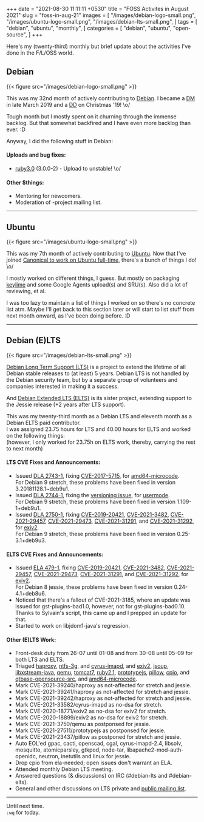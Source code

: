 +++
date = "2021-08-30 11:11:11 +0530"
title = "FOSS Activites in August 2021"
slug = "foss-in-aug-21"
images = [
    "/images/debian-logo-small.png",
    "/images/ubuntu-logo-small.png",
    "/images/debian-lts-small.png",
]
tags = [
    "debian",
    "ubuntu",
    "monthly",
]
categories = [
    "debian",
    "ubuntu",
    "open-source",
]
+++

Here's my (twenty-third) monthly but brief update about the activities I've done in the F/L/OSS world.

## Debian
{{< figure src="/images/debian-logo-small.png" >}}

This was my 32nd month of actively contributing to [Debian](https://www.debian.org/).
I became a [DM](https://wiki.debian.org/DebianMaintainer) in late March 2019 and a [DD](https://wiki.debian.org/DebianDeveloper) on Christmas '19! \o/

Tough month but I mostly spent on it churning through the immense backlog. But that
somewhat backfired and I have even more backlog than ever. :D

Anyway, I did the following stuff in Debian:

#### Uploads and bug fixes:

- [ruby3.0](https://tracker.debian.org/pkg/ruby3.0) (3.0.0-2) - Upload to unstable! \o/

#### Other $things:

- Mentoring for newcomers.
- Moderation of -project mailing list.

---

## Ubuntu
{{< figure src="/images/ubuntu-logo-small.png" >}}

This was my 7th month of actively contributing to [Ubuntu](https://ubuntu.com/about).
Now that I've joined [Canonical to work on Ubuntu full-time](https://utkarsh2102.com/posts/hello-canonical/), there's a bunch of things I do! \o/

I mostly worked on different things, I guess. But mostly on packaging [keylime](https://github.com/utkarsh2102/python-keylime) and some Google Agents upload(s) and SRU(s). Also did a lot of reviewing, et al.

I was too lazy to maintain a list of things I worked on so there's no concrete list atm. Maybe I'll get back to this section later or will start to list stuff from next month onward, as I've been doing before. :D

---

## Debian (E)LTS
{{< figure src="/images/debian-lts-small.png" >}}

[Debian Long Term Support (LTS)](https://www.freexian.com/en/services/debian-lts.html) is a project to extend the lifetime of all Debian stable releases to (at least) 5 years. Debian LTS is not handled by the Debian security team, but by a separate group of volunteers and companies interested in making it a success.  

And [Debian Extended LTS (ELTS)](https://deb.freexian.com/extended-lts) is its sister project, extending support to the Jessie release (+2 years after LTS support).

This was my twenty-third month as a Debian LTS and eleventh month as a Debian ELTS paid contributor.  
I was assigned 23.75 hours for LTS and 40.00 hours for ELTS and worked on the following things:  
(however, I only worked for 23.75h on ELTS work, thereby, carrying the rest to next month)

#### LTS CVE Fixes and Announcements:

- Issued [DLA 2743-1](https://lists.debian.org/debian-lts-announce/2021/08/msg00019.html), fixing [CVE-2017-5715](https://security-tracker.debian.org/tracker/CVE-2017-5715), for [amd64-microcode](https://tracker.debian.org/pkg/amd64-microcode).  
  For Debian 9 stretch, these problems have been fixed in version 3.20181128.1~deb9u1.
- Issued [DLA 2744-1](https://lists.debian.org/debian-lts-announce/2021/08/msg00021.html), fixing the [versioning issue](https://bugs.debian.org/991808), for [usermode](https://tracker.debian.org/pkg/usermode).  
  For Debian 9 stretch, these problems have been fixed in version 1.109-1+deb9u1.
- Issued [DLA 2750-1](https://lists.debian.org/debian-lts-announce/2021/08/msg00028.html), fixing [CVE-2019-20421](https://security-tracker.debian.org/tracker/CVE-2019-20421), [CVE-2021-3482](https://security-tracker.debian.org/tracker/CVE-2021-3482), [CVE-2021-29457](https://security-tracker.debian.org/tracker/CVE-2021-29457), [CVE-2021-29473](https://security-tracker.debian.org/tracker/CVE-2021-29473), [CVE-2021-31291](https://security-tracker.debian.org/tracker/CVE-2021-31291), and [CVE-2021-31292](https://security-tracker.debian.org/tracker/CVE-2021-31292), for [exiv2](https://tracker.debian.org/pkg/exiv2).  
  For Debian 9 stretch, these problems have been fixed in version 0.25-3.1+deb9u3.

#### ELTS CVE Fixes and Announcements:

- Issued [ELA 479-1](https://deb.freexian.com/extended-lts/updates/ela-479-1-exiv2/), fixing [CVE-2019-20421](https://security-tracker.debian.org/tracker/CVE-2019-20421), [CVE-2021-3482](https://security-tracker.debian.org/tracker/CVE-2021-3482), [CVE-2021-29457](https://security-tracker.debian.org/tracker/CVE-2021-29457), [CVE-2021-29473](https://security-tracker.debian.org/tracker/CVE-2021-29473), [CVE-2021-31291](https://security-tracker.debian.org/tracker/CVE-2021-31291), and [CVE-2021-31292](https://security-tracker.debian.org/tracker/CVE-2021-31292), for [exiv2](https://tracker.debian.org/pkg/exiv2).  
  For Debian 8 jessie, these problems have been fixed in version 0.24-4.1+deb8u6.
- Noticed that there's a fallout of CVE-2021-3185, where an update was issued for gst-plugins-bad1.0, however, not for gst-plugins-bad0.10.  
  Thanks to Sylvain's script, this came up and I prepped an update for that.
- Started to work on libjdom1-java's regression.

#### Other (E)LTS Work:

- Front-desk duty from 26-07 until 01-08 and from 30-08 until 05-09 for both LTS and ELTS.
- Triaged [haproxy](https://tracker.debian.org/pkg/haproxy),
[ntfs-3g](https://tracker.debian.org/pkg/ntfs-3g), and
[cyrus-imapd](https://tracker.debian.org/pkg/cyrus-imapd), and
[exiv2](https://tracker.debian.org/pkg/exiv2),
[jsoup](https://tracker.debian.org/pkg/jsoup),
[libxstream-java](https://tracker.debian.org/pkg/libxstream-java),
[qemu](https://tracker.debian.org/pkg/qemu),
[tomcat7](https://tracker.debian.org/pkg/tomcat7),
[ruby2.1](https://tracker.debian.org/pkg/ruby2.1),
[prototypejs](https://tracker.debian.org/pkg/prototypejs),
[pillow](https://tracker.debian.org/pkg/pillow),
[cpio](https://tracker.debian.org/pkg/cpio), and
[qtbase-opensource-src](https://tracker.debian.org/pkg/qtbase-opensource-src), and
[amd64-microcode](https://tracker.debian.org/pkg/amd64-microcode).
- Mark CVE-2021-39240/haproxy as not-affected for stretch and jessie.
- Mark CVE-2021-39241/haproxy as not-affected for stretch and jessie.
- Mark CVE-2021-39242/haproxy as not-affected for stretch and jessie.
- Mark CVE-2021-33582/cyrus-imapd as no-dsa for stretch.
- Mark CVE-2020-18771/exiv2 as no-dsa for exiv2 for stretch.
- Mark CVE-2020-18899/exiv2 as no-dsa for exiv2 for stretch.
- Mark CVE-2021-3750/qemu as postponsed for jessie.
- Mark CVE-2021-27511/prototypejs as postponsed for jessie.
- Mark CVE-2021-23437/pillow as postponed for stretch and jessie.
- Auto EOL'ed gpac, cacti, openscad, cgal, cyrus-imapd-2.4, libsolv, mosquitto, atomicparsley, gtkpod, node-tar, libapache2-mod-auth-openidc, neutron, inetutils and linux for jessie.
- Drop cpio from ela-needed; open issues don't warrant an ELA.
- Attended monthly Debian LTS meeting.
- Answered questions (& discussions) on IRC (#debian-lts and #debian-elts).
- General and other discussions on LTS private and [public mailing list](https://lists.debian.org/debian-lts/2021/08/threads.html).

---

Until next time.  
`:wq` for today.
